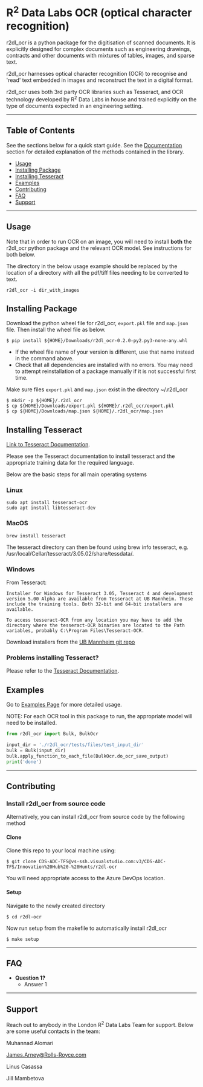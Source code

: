 # R<sup>2</sup> Data Labs OCR (optical character recognition)

r2dl_ocr is a python package for the digitisation of scanned documents. It is explicitly designed for complex 
documents such as engineering drawings, contracts and other documents with mixtures of tables, images, and sparse text.

r2dl_ocr harnesses optical character recognition (OCR) to recognise and 'read' text embedded in images and reconstruct 
the text in a digital format.

r2dl_ocr uses both 3rd party OCR libraries such as Tesseract, and OCR technology developed by R<sup>2</sup> Data Labs in 
house and trained explicitly on the type of documents expected in an engineering setting. 

---

## Table of Contents

See the sections below for a quick start guide. See the [Documentation](#documentation) section for detailed 
explanation of the methods contained in the library.

- [Usage](#usage)
- [Installing Package](#installing-package)
- [Installing Tesseract](#installing-tesseract)
- [Examples](#examples)
- [Contributing](#contributing)
- [FAQ](#faq)
- [Support](#support)

---
## Usage

Note that in order to run OCR on an image, you will need to install **both** the r2dl_ocr python package and the relevant
OCR model. See instructions for both below.

The directory in the below usage example should be replaced by the location of a directory with all the pdf/tiff files
needing to be converted to text.

```shell
r2dl_ocr -i dir_with_images
```

## Installing Package

Download the python wheel file for r2dl_ocr, `export.pkl` file and `map.json` file. Then install the wheel file as below.

```shell
$ pip install ${HOME}/Downloads/r2dl_ocr-0.2.0-py2.py3-none-any.whl
```
<ul>
<li>If the wheel file name of your version is different, use that name instead in the command above.</li>
<li>Check that all dependencies are installed with no errors. You may need to attempt reinstallation of a package
manually if it is not successful first time.</li>
</ul>

Make sure files `export.pkl` and `map.json` exist in the directory ~/.r2dl_ocr
```shell
$ mkdir -p ${HOME}/.r2dl_ocr
$ cp ${HOME}/Downloads/export.pkl ${HOME}/.r2dl_ocr/export.pkl
$ cp ${HOME}/Downloads/map.json ${HOME}/.r2dl_ocr/map.json
```

## Installing Tesseract
[Link to Tesseract Documentation](https://tesseract-ocr.github.io/tessdoc/Home.html).

Please see the Tesseract documentation to install tesseract and the appropriate training data for the required language.

Below are the basic steps for all main operating systems

### **Linux**
```shell
sudo apt install tesseract-ocr
sudo apt install libtesseract-dev
```

### **MacOS**
```shell
brew install tesseract
```
The tesseract directory can then be found using brew info tesseract, e.g. /usr/local/Cellar/tesseract/3.05.02/share/tessdata/.

### **Windows**
From Tesseract:

``
Installer for Windows for Tesseract 3.05, Tesseract 4 and development version 5.00 Alpha are available from Tesseract at UB Mannheim. These include the training tools. Both 32-bit and 64-bit installers are available.
``

``
To access tesseract-OCR from any location you may have to add the directory where the tesseract-OCR binaries are located to the Path variables, probably C:\Program Files\Tesseract-OCR.
``

Download installers from the [UB Mannheim git repo](https://github.com/UB-Mannheim/tesseract/wiki)

### Problems installing Tesseract?
Please refer to the [Tesseract Documentation](https://tesseract-ocr.github.io/tessdoc/Home.html).

## Examples
Go to [Examples Page](docs/Examples.md) for more detailed usage.

NOTE: For each OCR tool in this package to run, the appropriate model will need to be installed.

```python
from r2dl_ocr import Bulk, BulkOcr

input_dir = './r2dl_ocr/tests/files/test_input_dir'
bulk = Bulk(input_dir)
bulk.apply_function_to_each_file(BulkOcr.do_ocr_save_output)
print('done')
```

---

## Contributing

### Install r2dl_ocr from source code
Alternatively, you can install r2dl_ocr from source code by the following method

#### Clone

Clone this repo to your local machine using:
```shell
$ git clone CDS-ADC-TFS@vs-ssh.visualstudio.com:v3/CDS-ADC-TFS/Innovation%20Hub%20-%20Hunts/r2dl-ocr
```
You will need appropriate access to the Azure DevOps location.

#### Setup

Navigate to the newly created directory
```shell
$ cd r2dl-ocr
```

Now run setup from the makefile to automatically install r2dl_ocr
```shell
$ make setup
```
---

## FAQ

- **Question 1?**
    - Answer 1

---

## Support

Reach out to anybody in the London R<sup>2</sup> Data Labs Team for support. Below are some useful contacts in the team:

Muhannad Alomari

[James.Arney@Rolls-Royce.com](mailto:James.Arney@Rolls-Royce.com)

Linus Casassa

Jill Mambetova

